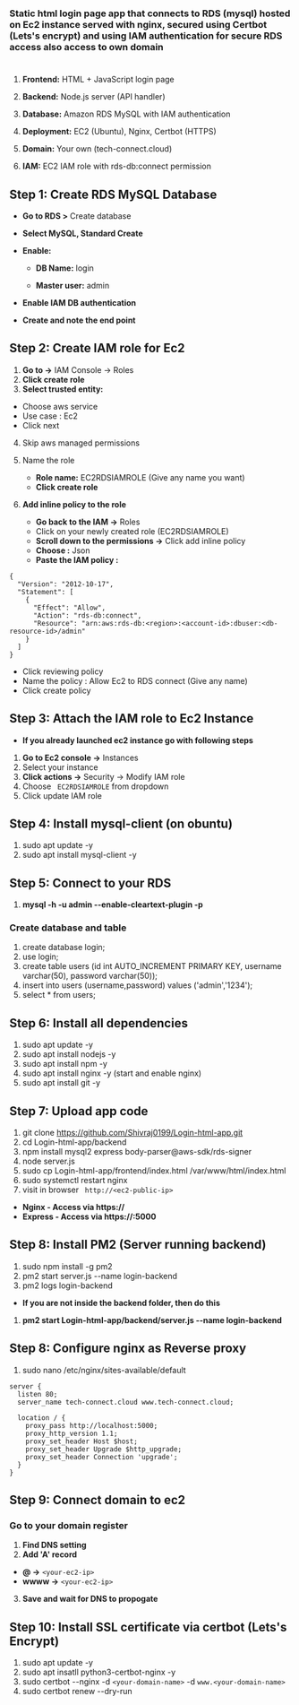 ### **Static html login page app that connects to RDS (mysql) hosted on Ec2 instance served with nginx, secured using Certbot (Lets's encrypt) and using IAM authentication for secure RDS access also access to own domain**

#

1. **Frontend:** HTML + JavaScript login page 

2. **Backend:** Node.js server (API handler)

3. **Database:** Amazon RDS MySQL with IAM authentication

4. **Deployment:** EC2 (Ubuntu), Nginx, Certbot (HTTPS)

5. **Domain:** Your own (tech-connect.cloud)

6. **IAM:** EC2 IAM role with rds-db:connect permission

## Step 1: Create RDS MySQL Database

* **Go to RDS >** Create database

* **Select MySQL, Standard Create**

* **Enable:**

  * **DB Name:** login

  * **Master user:** admin

* **Enable IAM DB authentication**
* **Create and note the end point**

## Step 2: Create IAM role for Ec2

1.  **Go to ->** IAM Console -> Roles
2.  **Click create role**
3.  **Select trusted entity:**
   *  Choose aws service
   *  Use case : Ec2
   *  Click next

4. Skip aws managed permissions
5. Name the role
   * **Role name:** EC2RDSIAMROLE (Give any name you want)
   * **Click create role**

6. **Add inline policy to the role**
   * **Go back to the IAM ->** Roles
   * Click on your newly created role (EC2RDSIAMROLE)
   * **Scroll down to the permissions ->** Click add inline policy
   * **Choose :** Json
   * **Paste the IAM policy :**
   
```
{
  "Version": "2012-10-17",
  "Statement": [
    {
      "Effect": "Allow",
      "Action": "rds-db:connect",
      "Resource": "arn:aws:rds-db:<region>:<account-id>:dbuser:<db-resource-id>/admin"
    }
  ]
}
```
   * Click reviewing policy
   * Name the policy : Allow Ec2 to RDS connect (Give any name)
   * Click create policy

## Step 3: Attach the IAM role to Ec2 Instance

* **If you  already launched ec2 instance go with following steps**

1. **Go to Ec2 console ->** Instances
2. Select your instance
3. **Click actions ->** Security -> Modify IAM role
4. Choose ``` EC2RDSIAMROLE``` from dropdown
5. Click update IAM role

## Step 4: Install mysql-client (on obuntu)

1. sudo apt update -y
2. sudo apt install mysql-client -y

## Step 5: Connect to your RDS

1. **mysql -h <your-rds-end-point> -u admin --enable-cleartext-plugin -p**

### Create database and table

1. create database login;
2. use login;
3. create table users (id int AUTO_INCREMENT PRIMARY KEY, username varchar(50), password varchar(50));
4. insert into users (username,password) values ('admin','1234');
5. select * from users;

## Step 6: Install all dependencies

1. sudo apt update -y
2. sudo apt install nodejs -y
3. sudo apt install npm -y
4. sudo apt install nginx -y (start and enable nginx)
5. sudo apt install git -y

## Step 7: Upload app code

1. git clone https://github.com/Shivraj0199/Login-html-app.git
2. cd Login-html-app/backend
3. npm install mysql2 express body-parser@aws-sdk/rds-signer
4. node server.js
5. sudo cp Login-html-app/frontend/index.html /var/www/html/index.html
6. sudo systemctl restart nginx
7. visit in browser ``` http://<ec2-public-ip>```

* **Nginx - Access via https://<ec2-public-ip>**
* **Express - Access via https://<ec2-public-ip>:5000**

## Step 8: Install PM2 (Server running backend)

1. sudo npm install -g pm2
2. pm2 start server.js --name login-backend
3. pm2 logs login-backend

* **If you are not inside the backend folder, then do this**

1. **pm2 start Login-html-app/backend/server.js --name login-backend**

## Step 8: Configure nginx as Reverse proxy

1. sudo nano /etc/nginx/sites-available/default

```
server {
  listen 80;
  server_name tech-connect.cloud www.tech-connect.cloud;

  location / {
    proxy_pass http://localhost:5000;
    proxy_http_version 1.1;
    proxy_set_header Host $host;
    proxy_set_header Upgrade $http_upgrade;
    proxy_set_header Connection 'upgrade';
  }
}
```
## Step 9: Connect domain to ec2

### Go to your domain register

1. **Find DNS setting**
2. **Add 'A' record**
 * **@ ->** ```<your-ec2-ip>```
 * **wwww ->** ```<your-ec2-ip>```

3. **Save and wait for DNS to propogate**

## Step 10: Install SSL certificate via certbot (Lets's Encrypt)

1. sudo apt update -y
2. sudo apt insatll python3-certbot-nginx -y
3. sudo certbot --nginx -d ```<your-domain-name>``` -d ```www.<your-domain-name>```
4. sudo certbot renew --dry-run 
   

